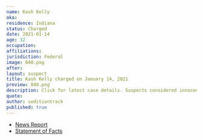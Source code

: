 ```yaml
---
name: Kash Kelly
aka:
residence: Indiana
status: Charged
date: 2021-01-14
age: 32
occupation:
affiliations:
jurisdiction: Federal
image: 040.png
after:
layout: suspect
title: Kash Kelly charged on January 14, 2021
preview: 040.png
description: Click for latest case details. Suspects considered innocent until proven guilty.
quote:
author: seditiontrack
published: true
---
```


- [News Report](https://www.nwitimes.com/news/update-hammond-man-charged-by-feds-in-capitol-siege/article_3e13f9f1-f6f3-5034-a712-5bbf2f80eb9f.html)
- [Statement of Facts](https://extremism.gwu.edu/sites/g/files/zaxdzs2191/f/Kash%20Lee%20Kelly%20Statement%20of%20Facts.pdf)